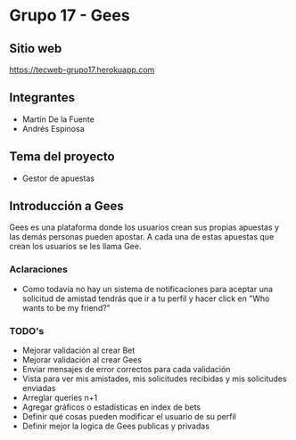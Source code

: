 # Grupo 17 - Gees

## Sitio web
https://tecweb-grupo17.herokuapp.com

## Integrantes
- Martín De la Fuente
- Andrés Espinosa

## Tema del proyecto
- Gestor de apuestas

## Introducción a Gees
Gees es una plataforma donde los usuarios crean sus propias apuestas y
las demás personas pueden apostar. A cada una de estas apuestas que crean
los usuarios se les llama Gee.

### Aclaraciones
- Como todavía no hay un sistema de notificaciones para aceptar una solicitud de amistad tendrás que ir a tu perfil y hacer click en "Who wants to be my friend?"

### TODO's
- Mejorar validación al crear Bet
- Mejorar validación al crear Gees
- Enviar mensajes de error correctos para cada validación
- Vista para ver mis amistades, mis solicitudes recibidas y mis solicitudes enviadas
- Arreglar queries n+1
- Agregar gráficos o estadísticas en index de bets
- Definir qué cosas pueden modificar el usuario de su perfil
- Definir mejor la logica de Gees publicas y privadas